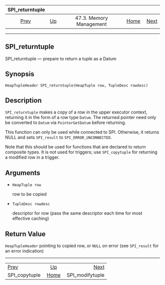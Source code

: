 <!--?xml version="1.0" encoding="UTF-8" standalone="no"?-->

|                 SPI\_returntuple                |                                                 |                         |                                                       |                                                     |
| :---------------------------------------------: | :---------------------------------------------- | :---------------------: | ----------------------------------------------------: | --------------------------------------------------: |
| [Prev](spi-spi-copytuple.html "SPI_copytuple")  | [Up](spi-memory.html "47.3. Memory Management") | 47.3. Memory Management | [Home](index.html "PostgreSQL 17devel Documentation") |  [Next](spi-spi-modifytuple.html "SPI_modifytuple") |

***

[]()

## SPI\_returntuple

SPI\_returntuple — prepare to return a tuple as a Datum

## Synopsis

    HeapTupleHeader SPI_returntuple(HeapTuple row, TupleDesc rowdesc)

## Description

`SPI_returntuple` makes a copy of a row in the upper executor context, returning it in the form of a row type `Datum`. The returned pointer need only be converted to `Datum` via `PointerGetDatum` before returning.

This function can only be used while connected to SPI. Otherwise, it returns NULL and sets `SPI_result` to `SPI_ERROR_UNCONNECTED`.

Note that this should be used for functions that are declared to return composite types. It is not used for triggers; use `SPI_copytuple` for returning a modified row in a trigger.

## Arguments

*   `HeapTuple row`

    row to be copied

*   `TupleDesc rowdesc`

    descriptor for row (pass the same descriptor each time for most effective caching)

## Return Value

`HeapTupleHeader` pointing to copied row, or `NULL` on error (see `SPI_result` for an error indication)

***

|                                                 |                                                       |                                                     |
| :---------------------------------------------- | :---------------------------------------------------: | --------------------------------------------------: |
| [Prev](spi-spi-copytuple.html "SPI_copytuple")  |    [Up](spi-memory.html "47.3. Memory Management")    |  [Next](spi-spi-modifytuple.html "SPI_modifytuple") |
| SPI\_copytuple                                  | [Home](index.html "PostgreSQL 17devel Documentation") |                                    SPI\_modifytuple |
